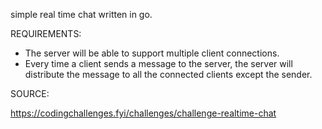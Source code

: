 simple real time chat written in go.

REQUIREMENTS:

* The server will be able to support multiple client connections. 
* Every time a client sends a message to the server, the server will distribute the message to all the connected clients except the sender.


SOURCE:

https://codingchallenges.fyi/challenges/challenge-realtime-chat